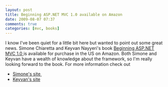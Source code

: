 ```yaml
---
layout: post
title: Beginning ASP.NET MVC 1.0 available on Amazon
date: 2009-08-07 07:37
comments: true
categories: [mvc, books]
---
```

<p>
I know I&#39;ve been quiet for a little bit here but wanted to point out some great news. Simone Chiaretta and Keyvan Nayyeri&#39;s book <a href="http://www.amazon.com/gp/product/047043399X/105-8603807-8434027?ie=UTF8&amp;tag=keyvannayyeri-20&amp;linkCode=xm2&amp;camp=1789&amp;creativeASIN=047043399X" target="_blank">Beginning ASP.NET MVC 1.0 </a>is available for purchase in the US on Amazon. Both Simone and Keyvan have a wealth of knowledge about the framework, so I&#39;m really looking forward to the book. For more information check out
</p>
<ul>
	<li><a href="http://codeclimber.net.nz/archive/2009/08/05/beginning-asp.net-mvc-1.0-available-on-amazon.aspx" target="_blank">Simone&#39;s site&nbsp;</a></li>
	<li><a href="http://nayyeri.net/blog/beginning-asp-net-mvc-1-0-ndash-finally-available/" target="_blank">Keyvan&#39;s site</a><br />
	</li>
</ul>
